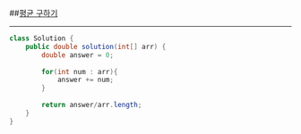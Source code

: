 ##[평균 구하기](https://programmers.co.kr/learn/courses/30/lessons/12944)
***
```java
class Solution {
    public double solution(int[] arr) {
        double answer = 0;
        
        for(int num : arr){
            answer += num;
        }
        
        return answer/arr.length;
    }
}
```